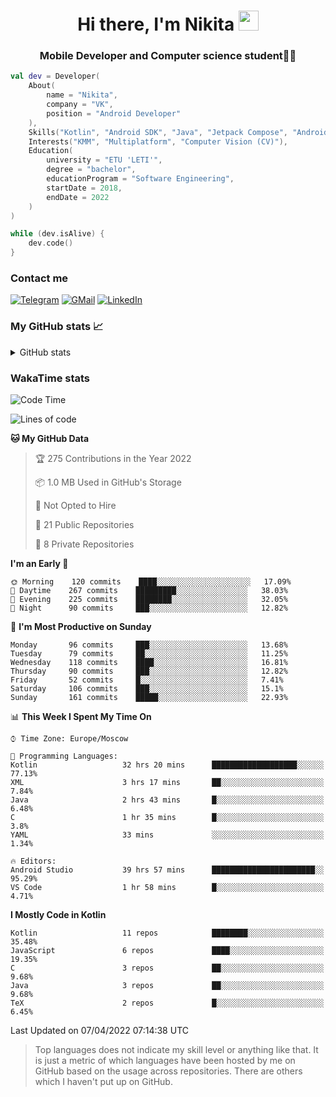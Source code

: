 <h1 align="center">
Hi there, I'm Nikita 
<img src="https://github.com/blackcater/blackcater/raw/main/images/Hi.gif" height="32"/>
</h1>
<h3 align="center">Mobile Developer and Computer science student👨‍💻</h3>

```kotlin
val dev = Developer(
    About(
        name = "Nikita",
        company = "VK",
        position = "Android Developer"
    ),
    Skills("Kotlin", "Android SDK", "Java", "Jetpack Compose", "Android Jetpack"),
    Interests("KMM", "Multiplatform", "Computer Vision (CV)"),
    Education(
        university = "ETU 'LETI'",
        degree = "bachelor",
        educationProgram = "Software Engineering",
        startDate = 2018,
        endDate = 2022
    )
)

while (dev.isAlive) {
    dev.code()
}
```

### Contact me

[![Telegram](https://img.shields.io/badge/Telegram-white?style=for-the-badge&logo=telegram&logoColor=29e9ea)](https://t.me/po4yka)
[![GMail](https://img.shields.io/badge/Gmail-white?style=for-the-badge&logo=gmail&logoColor=d14836)](mailto:pochaev.nik@gmail.com)
[![LinkedIn](https://img.shields.io/badge/linkedin%20-white.svg?&style=for-the-badge&logo=linkedin&logoColor=%230077B5)](https://www.linkedin.com/in/nikita-pochaev-415b5a1a1)

### My GitHub stats 📈

<details>
  <summary>GitHub stats</summary>
  <p align="center">
    <img src="https://github-readme-stats.vercel.app/api?username=po4yka&show_icons=true&theme=dark" />
  </p>
</details>

### WakaTime stats

<!--START_SECTION:waka-->
![Code Time](http://img.shields.io/badge/Code%20Time-2%2C546%20hrs%2035%20mins-blue)

![Lines of code](https://img.shields.io/badge/From%20Hello%20World%20I%27ve%20Written-1%20Million%20lines%20of%20code-blue)

**🐱 My GitHub Data** 

> 🏆 275 Contributions in the Year 2022
 > 
> 📦 1.0 MB Used in GitHub's Storage 
 > 
> 🚫 Not Opted to Hire
 > 
> 📜 21 Public Repositories 
 > 
> 🔑 8 Private Repositories  
 > 
**I'm an Early 🐤** 

```text
🌞 Morning    120 commits    ████░░░░░░░░░░░░░░░░░░░░░   17.09% 
🌆 Daytime    267 commits    █████████░░░░░░░░░░░░░░░░   38.03% 
🌃 Evening    225 commits    ████████░░░░░░░░░░░░░░░░░   32.05% 
🌙 Night      90 commits     ███░░░░░░░░░░░░░░░░░░░░░░   12.82%

```
📅 **I'm Most Productive on Sunday** 

```text
Monday       96 commits     ███░░░░░░░░░░░░░░░░░░░░░░   13.68% 
Tuesday      79 commits     ██░░░░░░░░░░░░░░░░░░░░░░░   11.25% 
Wednesday    118 commits    ████░░░░░░░░░░░░░░░░░░░░░   16.81% 
Thursday     90 commits     ███░░░░░░░░░░░░░░░░░░░░░░   12.82% 
Friday       52 commits     █░░░░░░░░░░░░░░░░░░░░░░░░   7.41% 
Saturday     106 commits    ███░░░░░░░░░░░░░░░░░░░░░░   15.1% 
Sunday       161 commits    █████░░░░░░░░░░░░░░░░░░░░   22.93%

```


📊 **This Week I Spent My Time On** 

```text
⌚︎ Time Zone: Europe/Moscow

💬 Programming Languages: 
Kotlin                   32 hrs 20 mins      ███████████████████░░░░░░   77.13% 
XML                      3 hrs 17 mins       ██░░░░░░░░░░░░░░░░░░░░░░░   7.84% 
Java                     2 hrs 43 mins       █░░░░░░░░░░░░░░░░░░░░░░░░   6.48% 
C                        1 hr 35 mins        █░░░░░░░░░░░░░░░░░░░░░░░░   3.8% 
YAML                     33 mins             ░░░░░░░░░░░░░░░░░░░░░░░░░   1.34%

🔥 Editors: 
Android Studio           39 hrs 57 mins      ███████████████████████░░   95.29% 
VS Code                  1 hr 58 mins        █░░░░░░░░░░░░░░░░░░░░░░░░   4.71%

```

**I Mostly Code in Kotlin** 

```text
Kotlin                   11 repos            ████████░░░░░░░░░░░░░░░░░   35.48% 
JavaScript               6 repos             ████░░░░░░░░░░░░░░░░░░░░░   19.35% 
C                        3 repos             ██░░░░░░░░░░░░░░░░░░░░░░░   9.68% 
Java                     3 repos             ██░░░░░░░░░░░░░░░░░░░░░░░   9.68% 
TeX                      2 repos             █░░░░░░░░░░░░░░░░░░░░░░░░   6.45%

```



 Last Updated on 07/04/2022 07:14:38 UTC
<!--END_SECTION:waka-->

> Top languages does not indicate my skill level or anything like that. It is just a metric of which languages have been hosted by me on GitHub based on the usage across repositories. There are others which I haven't put up on GitHub.
